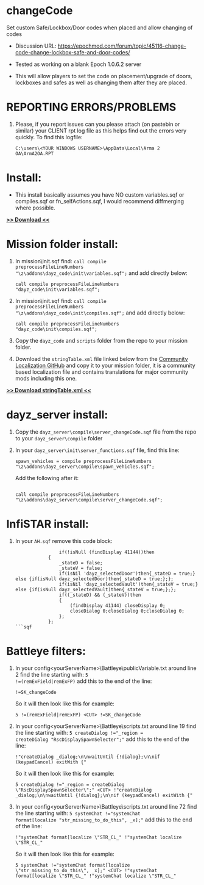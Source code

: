 # changeCode
Set custom Safe/Lockbox/Door codes when placed and allow changing of codes

* Discussion URL: https://epochmod.com/forum/topic/45116-change-code-change-lockbox-safe-and-door-codes/

* Tested as working on a blank Epoch 1.0.6.2 server
* This will allow players to set the code on placement/upgrade of doors, lockboxes and safes as well as changing them after they are placed.

# REPORTING ERRORS/PROBLEMS

1. Please, if you report issues can you please attach (on pastebin or similar) your CLIENT rpt log file as this helps find out the errors very quickly. To find this logfile:

	```sqf
	C:\users\<YOUR WINDOWS USERNAME>\AppData\Local\Arma 2 OA\ArmA2OA.RPT
	```

# Install:

* This install basically assumes you have NO custom variables.sqf or compiles.sqf or fn_selfActions.sqf, I would recommend diffmerging where possible.

**[>> Download <<](https://github.com/oiad/changeCode/archive/master.zip)**

# Mission folder install:

1. In mission\init.sqf find: <code>call compile preprocessFileLineNumbers "\z\addons\dayz_code\init\variables.sqf";</code> and add directly below:

	```sqf
	call compile preprocessFileLineNumbers "dayz_code\init\variables.sqf";
	```

2. In mission\init.sqf find: <code>call compile preprocessFileLineNumbers "\z\addons\dayz_code\init\compiles.sqf";</code> and add directly below:

	```sqf
	call compile preprocessFileLineNumbers "dayz_code\init\compiles.sqf";
	```

3. Copy the <code>dayz_code</code> and <code>scripts</code> folder from the repo to your mission folder.

3. Download the <code>stringTable.xml</code> file linked below from the [Community Localization GitHub](https://github.com/oiad/communityLocalizations) and copy it to your mission folder, it is a community based localization file and contains translations for major community mods including this one.

**[>> Download stringTable.xml <<](https://github.com/oiad/communityLocalizations/blob/master/stringTable.xml)**

# dayz_server install:

1. Copy the <code>dayz_server\compile\server_changeCode.sqf</code> file from the repo to your <code>dayz_server\compile</code> folder

2. In your <code>dayz_server\init\server_functions.sqf</code> file, find this line:
	```sqf
	spawn_vehicles = compile preprocessFileLineNumbers "\z\addons\dayz_server\compile\spawn_vehicles.sqf";
	```
	Add the following after it:
	```sqf
	
	call compile preprocessFileLineNumbers "\z\addons\dayz_server\compile\server_changeCode.sqf";
	```

# InfiSTAR install:

1. In your <code>AH.sqf</code> remove this code block:
	```sqf
	                if(!isNull (findDisplay 41144))then
                {
                    _stateD = false;
                    _stateV = false;
                    if(isNil 'dayz_selectedDoor')then{_stateD = true;} else {if(isNull dayz_selectedDoor)then{_stateD = true;};};
                    if(isNil 'dayz_selectedVault')then{_stateV = true;} else {if(isNull dayz_selectedVault)then{_stateV = true;};};
                    if((_stateD) && (_stateV))then
                    {
                        (findDisplay 41144) closeDisplay 0;
                        closeDialog 0;closeDialog 0;closeDialog 0;
                    };
                };
	```sqf

# Battleye filters:

1. In your config\<yourServerName>\Battleye\publicVariable.txt around line 2 find the line starting with: <code>5 !=(remExField|remExFP)</code> add this to the end of the line:

	```sqf
	!=SK_changeCode
	```

	So it will then look like this for example:

	```sqf
	5 !=(remExField|remExFP) <CUT> !=SK_changeCode
	```
	
2. In your config\<yourServerName>\Battleye\scripts.txt around line 19 find the line starting with: <code>5 createDialog !="_region = createDialog \"RscDisplaySpawnSelecter\";"</code> add this to the end of the line:

	```sqf
	!"createDialog _dialog;\n\nwaitUntil {!dialog};\n\nif (keypadCancel) exitWith {"
	```

	So it will then look like this for example:

	```sqf
	5 createDialog !="_region = createDialog \"RscDisplaySpawnSelecter\";" <CUT> !"createDialog _dialog;\n\nwaitUntil {!dialog};\n\nif (keypadCancel) exitWith {"
	```

3. In your config\<yourServerName>\Battleye\scripts.txt around line 72 find the line starting with: <code>5 systemChat !="systemChat format[localize \"str_missing_to_do_this\", _x];"</code> add this to the end of the line:

	```sqf
	!"systemChat format[localize \"STR_CL_" !"systemChat localize \"STR_CL_"
	```

	So it will then look like this for example:

	```sqf
	5 systemChat !="systemChat format[localize \"str_missing_to_do_this\", _x];" <CUT> !"systemChat format[localize \"STR_CL_" !"systemChat localize \"STR_CL_"
	```